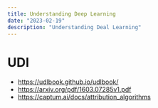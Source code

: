 ```yaml
---
title: Understanding Deep Learning
date: "2023-02-19"
description: "Understanding Deal Learning"
---
```

# UDI
* https://udlbook.github.io/udlbook/
* https://arxiv.org/pdf/1603.07285v1.pdf
* https://captum.ai/docs/attribution_algorithms
